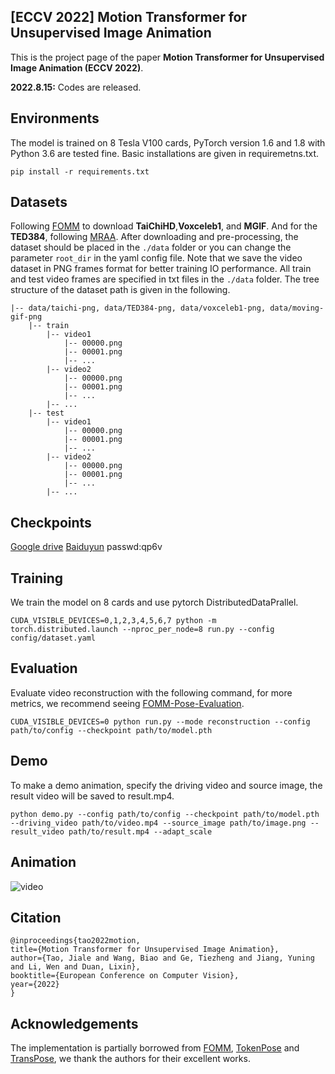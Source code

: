 ## **[ECCV 2022] Motion Transformer for Unsupervised Image Animation**

This is the project page of the paper **Motion Transformer for Unsupervised Image Animation (ECCV 2022)**.

<!-- ### **Updates:** -->
**2022.8.15:** Codes are released.

## **Environments**
The model is trained on 8 Tesla V100 cards, PyTorch version 1.6 and 1.8 with Python 3.6 are tested fine. Basic installations are given in requiremetns.txt.

    pip install -r requirements.txt

## **Datasets**
Following [FOMM](https://github.com/AliaksandrSiarohin/first-order-model) to download **TaiChiHD**,**Voxceleb1**, and **MGIF**. And for the **TED384**, following [MRAA](https://github.com/snap-research/articulated-animation). After downloading and pre-processing, the dataset should be placed in the `./data` folder or you can change the parameter `root_dir` in the yaml config file. Note that we save the video dataset in PNG frames format for better training IO performance. All train and test video frames are specified in txt files in the `./data` folder. The tree structure of the dataset path is given in the following.

    |-- data/taichi-png, data/TED384-png, data/voxceleb1-png, data/moving-gif-png
        |-- train
            |-- video1
                |-- 00000.png
                |-- 00001.png
                |-- ...
            |-- video2
                |-- 00000.png
                |-- 00001.png
                |-- ...
            |-- ...
        |-- test
            |-- video1
                |-- 00000.png
                |-- 00001.png
                |-- ...
            |-- video2
                |-- 00000.png
                |-- 00001.png
                |-- ...
            |-- ...


## **Checkpoints**
[Google drive](https://drive.google.com/file/d/1Fv1ts026-6BwOUTexV1KxwW54pQiK1rY/view?usp=sharing) [Baiduyun](https://pan.baidu.com/s/1Zlr309OcsDuz5FaULQJYWQ) passwd:qp6v


## **Training**
We train the model on 8 cards and use pytorch DistributedDataPrallel.

    CUDA_VISIBLE_DEVICES=0,1,2,3,4,5,6,7 python -m torch.distributed.launch --nproc_per_node=8 run.py --config config/dataset.yaml
    
## **Evaluation**
Evaluate video reconstruction with the following command, for more metrics, we recommend seeing [FOMM-Pose-Evaluation](https://github.com/AliaksandrSiarohin/pose-evaluation).

    CUDA_VISIBLE_DEVICES=0 python run.py --mode reconstruction --config path/to/config --checkpoint path/to/model.pth  

## **Demo**
To make a demo animation, specify the driving video and source image, the result video will be saved to result.mp4.

    python demo.py --config path/to/config --checkpoint path/to/model.pth --driving_video path/to/video.mp4 --source_image path/to/image.png --result_video path/to/result.mp4 --adapt_scale


## **Animation**
![video](videos/TEDTalks.gif)

## **Citation**
    @inproceedings{tao2022motion,
    title={Motion Transformer for Unsupervised Image Animation},
    author={Tao, Jiale and Wang, Biao and Ge, Tiezheng and Jiang, Yuning and Li, Wen and Duan, Lixin},
    booktitle={European Conference on Computer Vision},
    year={2022}
    }

## **Acknowledgements**
The implementation is partially borrowed from [FOMM](https://github.com/AliaksandrSiarohin/first-order-model), [TokenPose](https://github.com/leeyegy/TokenPose) and [TransPose](https://github.com/yangsenius/TransPose), we thank the authors for their excellent works.
